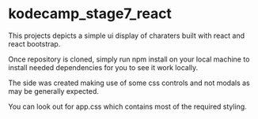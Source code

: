# kodecamp_stage7_react

This projects depicts a simple ui display of charaters built with react and react bootstrap.

Once repository is cloned, simply run npm install on your local machine to install needed dependencies for you to see it work locally.

The side was created making use of some css controls and not modals as may be generally expected.

You can look out for app.css which contains most of the required styling.
